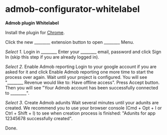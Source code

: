 # admob-configurator-whitelabel
**Admob plugin Whitelabel**

Install the plugin for [Chrome](https://chrome.google.com/webstore/detail/______/cnlfcihkilpkgdlnhjonhkfjjmbpbpbj?hl=en-US).

Click the new ________ extension button to open ________ Menu.

_Select 1_. Login in ________
Enter your ________ email, password and click Sign In (skip this step if you are already logged in).

_Select 2_. Enable Admob reporting
Login to your google account if you are asked for it
and click Enable Admob reporting one more time to start the process over again.
Wait until your project is configured.
You will see "________ Revenue would like to: Have offline access". Press Accept button.
Then you will see "Your Admob account has been successfully connected to ________".

_Select 3_. Create Admob adunits
Wait several minutes until your adunits are created.
We recommend you to use your browser console (Cmd + Opt + I or Ctrl + Shift + I) to see when creation process is finished: "Adunits for app 12345678 successfully created".

Done.
